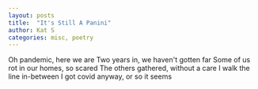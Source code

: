 ```yaml
---
layout: posts
title:  "It's Still A Panini"
author: Kat S
categories: misc, poetry
---
```


Oh pandemic, here we are
Two years in, we haven't gotten far
Some of us rot in our homes, so scared
The others gathered, without a care
I walk the line in-between
I got covid anyway, or so it seems
